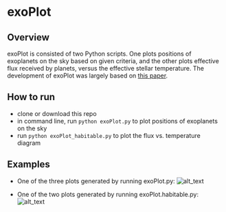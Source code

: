 # exoPlot

## Overview
exoPlot is consisted of two Python scripts. One plots positions of exoplanets on the sky based on given criteria, and the other plots effective flux received by planets, versus the effective stellar temperature. The development of exoPlot was largely based on [this paper](https://www.annualreviews.org/doi/10.1146/annurev-astro-082214-122238).

## How to run
- clone or download this repo
- in command line, run `python exoPlot.py` to plot positions of exoplanets on the sky
- run `python exoPlot_habitable.py` to plot the flux vs. temperature diagram

## Examples
- One of the three plots generated by running exoPlot.py:
![alt_text](https://github.com/fenrir-lin/exoPlot/blob/master/images/All%20Stars%20with%20Confirmed%20Exoplanets.jpg)

- One of the two plots generated by running exoPlot.habitable.py:
![alt_text](https://github.com/fenrir-lin/exoPlot/blob/master/images/Earth-sized%20Planets%20in%20Habitable%20Zone%20(transit)_run2.jpg)
